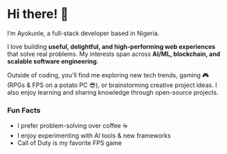 # Hi there! 👋  

I’m Ayokunle, a full-stack developer based in Nigeria.  

I love building **useful, delightful, and high-performing web experiences** that solve real problems. My interests span across **AI/ML, blockchain, and scalable software engineering**.  

Outside of coding, you’ll find me exploring new tech trends, gaming 🎮 (RPGs & FPS on a potato PC 😎), or brainstorming creative project ideas. I also enjoy learning and sharing knowledge through open-source projects.  

### Fun Facts  
- I prefer problem-solving over coffee ☕  
- I enjoy experimenting with AI tools & new frameworks  
- Call of Duty is my favorite FPS game  
